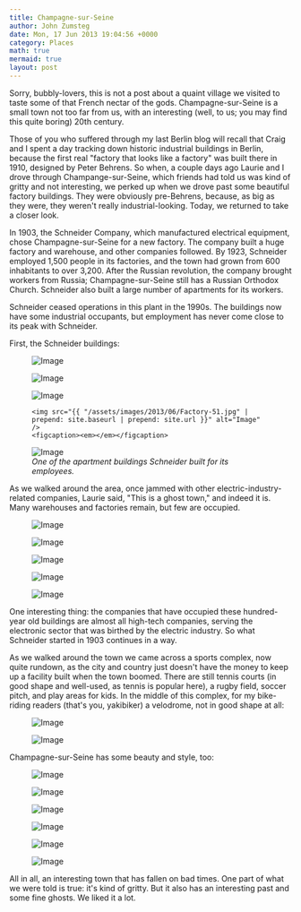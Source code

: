 ```yaml
---
title: Champagne-sur-Seine
author: John Zumsteg
date: Mon, 17 Jun 2013 19:04:56 +0000
category: Places
math: true
mermaid: true
layout: post
---
```

Sorry, bubbly-lovers, this is not a post about a quaint village we visited to taste some of that French nectar of the gods. Champagne-sur-Seine is a small town not too far from us, with an interesting (well, to us; you may find this quite boring) 20th century.

Those of you who suffered through my last Berlin blog will recall that Craig and I spent a day tracking down historic industrial buildings in Berlin, because the first real "factory that looks like a factory" was built there in 1910, designed by Peter Behrens. So when, a couple days ago Laurie and I drove through Champange-sur-Seine, which friends had told us was kind of gritty and not interesting, we perked up when we drove past some beautiful factory buildings. They were obviously pre-Behrens, because, as big as they were, they weren't really industrial-looking. Today, we returned to take a closer look.

In 1903, the Schneider Company, which manufactured electrical equipment, chose Champagne-sur-Seine for a new factory. The company built a huge factory and warehouse, and other companies followed. By 1923, Schneider employed 1,500 people in its factories, and the town had grown from 600 inhabitants to over 3,200. After the Russian revolution, the company brought workers from Russia; Champagne-sur-Seine still has a Russian Orthodox Church. Schneider also built a large number of apartments for its workers.

Schneider ceased operations in this plant in the 1990s. The buildings now have some industrial occupants, but employment has never come close to its peak with Schneider.

First, the Schneider buildings:

<figure class = "landscape">
	<img src="{{ "/assets/images/2013/06/Factory-31.jpg" | prepend: site.baseurl | prepend: site.url }}" alt="Image" />
	<figcaption><em></em></figcaption>

</figure><figure class = "portrait">
	<img src="{{ "/assets/images/2013/06/Factory-6.jpg" | prepend: site.baseurl | prepend: site.url }}" alt="Image" />
	<figcaption><em></em></figcaption>

</figure><figure class = "portrait">
	<img src="{{ "/assets/images/2013/06/Factory-7.jpg" | prepend: site.baseurl | prepend: site.url }}" alt="Image" />
	<figcaption><em></em></figcaption>
</figure><figure class = "landscape">

	<img src="{{ "/assets/images/2013/06/Factory-51.jpg" | prepend: site.baseurl | prepend: site.url }}" alt="Image" />
	<figcaption><em></em></figcaption>
</figure>
<figure class = "landscape">
	<img src="{{"/assets/images/2013/06/housing-1.jpg" | prepend: site.baseurl | prepend: site.url }}" alt="Image" />
	<figcaption><em>One of the apartment buildings Schneider built for its employees.</em></figcaption>
</figure>



As we walked around the area, once jammed with other electric-industry-related companies, Laurie said, "This is a ghost town," and indeed it is. Many warehouses and factories remain, but few are occupied.


<figure class = "landscape">
	<img src="{{ "/assets/images/2013/06/Ghost-town-1.jpg" | prepend: site.baseurl | prepend: site.url }}" alt="Image" />
	<figcaption><em></em></figcaption>
</figure><figure class = "portrait">
	<img src="{{ "/assets/images/2013/06/Graphitti.jpg" | prepend: site.baseurl | prepend: site.url }}" alt="Image" />
	<figcaption><em></em></figcaption>
</figure><figure class = "landscape">
	<img src="{{ "/assets/images/2013/06/Ghost-town-2.jpg" | prepend: site.baseurl | prepend: site.url }}" alt="Image" />
	<figcaption><em></em></figcaption>
</figure><figure class = "portrait">
	<img src="{{ "/assets/images/2013/06/Ghost-town-4.jpg" | prepend: site.baseurl | prepend: site.url }}" alt="Image" />
	<figcaption><em></em></figcaption>
</figure><figure class = "landscape">
	<img src="{{ "/assets/images/2013/06/IMG_4856.jpg" | prepend: site.baseurl | prepend: site.url }}" alt="Image" />
	<figcaption><em></em></figcaption>
</figure>

One interesting thing: the companies that have occupied these hundred-year old buildings are almost all high-tech companies, serving the electronic sector that was birthed by the electric industry. So what Schneider started in 1903 continues in a way.

As we walked around the town we came across a sports complex, now quite rundown, as the city and country just doesn't have the money to keep up a facility built when the town boomed. There are still tennis courts (in good shape and well-used, as tennis is popular here), a rugby field, soccer pitch, and play areas for kids. In the middle of this complex, for my bike-riding readers (that's you, yakibiker) a velodrome, not in good shape at all:  
<figure class = "landscape">
	<img src="{{ "/assets/images/2013/06/velo-2.jpg" | prepend: site.baseurl | prepend: site.url }}" alt="Image" />
	<figcaption><em></em></figcaption>
</figure>

<figure class = "landscape">
	<img src="{{ "/assets/images/2013/06/velo-1.jpg" | prepend: site.baseurl | prepend: site.url }}" alt="Image" />
	<figcaption><em></em></figcaption>
</figure>

Champagne-sur-Seine has some beauty and style, too:

<figure class = "landscape">
	<img src="{{ "/assets/images/2013/06/barge-1.jpg" | prepend: site.baseurl | prepend: site.url }}" alt="Image" />
	<figcaption><em></em></figcaption>
</figure>
<figure class = "portrait">
	<img src="{{ "/assets/images/2013/06/pink.jpg" | prepend: site.baseurl | prepend: site.url }}" alt="Image" />
	<figcaption><em></em></figcaption>
</figure>
<figure class = "portrait">
	<img src="{{ "/assets/images/2013/06/pink-shutter.jpg" | prepend: site.baseurl | prepend: site.url }}" alt="Image" />
	<figcaption><em></em></figcaption>
</figure>
<figure class = "landscape">
	<img src="{{ "/assets/images/2013/06/roses-2.jpg" | prepend: site.baseurl | prepend: site.url }}" alt="Image" />
	<figcaption><em></em></figcaption>
</figure>
<figure class = "portrait">
	<img src="{{ "/assets/images/2013/06/roses-3.jpg" | prepend: site.baseurl | prepend: site.url }}" alt="Image" />
	<figcaption><em></em></figcaption>
</figure>
<figure class = "portrait">
	<img src="{{ "/assets/images/2013/06/santa.jpg" | prepend: site.baseurl | prepend: site.url }}" alt="Image" />
	<figcaption><em></em></figcaption>
</figure>

All in all, an interesting town that has fallen on bad times. One part of what we were told is true: it's kind of gritty. But it also has an interesting past and some fine ghosts. We liked it a lot.
